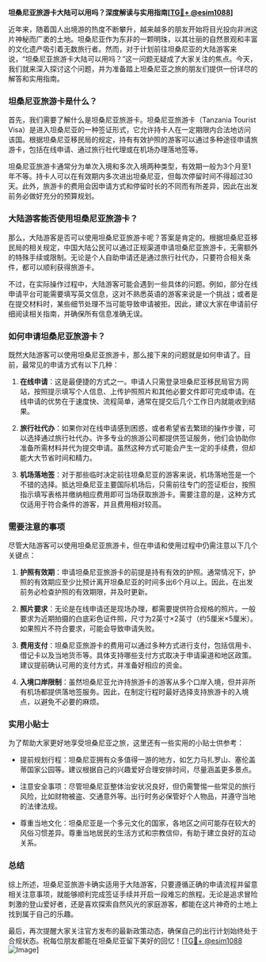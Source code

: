 **坦桑尼亚旅游卡大陆可以用吗？深度解读与实用指南[[TG💪+ @esim1088](https://t.me/s/esim1088)]**

近年来，随着国人出境游的热度不断攀升，越来越多的朋友开始将目光投向非洲这片神秘而广袤的土地。坦桑尼亚作为东非的一颗明珠，以其壮丽的自然景观和丰富的文化遗产吸引着无数旅行者。然而，对于计划前往坦桑尼亚的大陆游客来说，“坦桑尼亚旅游卡大陆可以用吗？”这一问题无疑成了大家关注的焦点。今天，我们就来深入探讨这个问题，并为准备踏上坦桑尼亚之旅的朋友们提供一份详尽的解答和实用指南。

### 坦桑尼亚旅游卡是什么？

首先，我们需要了解什么是坦桑尼亚旅游卡。坦桑尼亚旅游卡（Tanzania Tourist Visa）是进入坦桑尼亚的一种签证形式，它允许持卡人在一定期限内合法地访问该国。根据坦桑尼亚移民局的规定，持有有效护照的游客可以通过多种途径申请旅游卡，包括在线申请、通过旅行社代理或在机场办理落地签等。

坦桑尼亚旅游卡通常分为单次入境和多次入境两种类型，有效期一般为3个月至1年不等。持卡人可以在有效期内多次进出坦桑尼亚，但每次停留时间不得超过30天。此外，旅游卡的费用会因申请方式和停留时长的不同而有所差异，因此在出发前务必做好充分的预算规划。

### 大陆游客能否使用坦桑尼亚旅游卡？

那么，大陆游客是否可以使用坦桑尼亚旅游卡呢？答案是肯定的。根据坦桑尼亚移民局的相关规定，中国大陆公民可以通过正规渠道申请坦桑尼亚旅游卡，无需额外的特殊手续或限制。无论是个人自助申请还是通过旅行社代办，只要符合相关条件，都可以顺利获得旅游卡。

不过，在实际操作过程中，大陆游客可能会遇到一些具体的问题。例如，部分在线申请平台可能需要填写英文信息，这对不熟悉英语的游客来说是一个挑战；或者是在提交材料时，某些细节处理不当可能导致申请被拒。因此，建议大家在申请前仔细阅读相关指南，并确保所有信息准确无误。

### 如何申请坦桑尼亚旅游卡？

既然大陆游客可以使用坦桑尼亚旅游卡，那么接下来的问题就是如何申请了。目前，最常见的申请方式有以下几种：

1. **在线申请**：这是最便捷的方式之一。申请人只需登录坦桑尼亚移民局官方网站，按照提示填写个人信息、上传护照照片和其他必要文件即可完成申请。在线申请的优势在于速度快、流程简单，通常在提交后几个工作日内就能收到结果。

2. **旅行社代办**：如果你对在线申请感到困惑，或者希望省去繁琐的操作步骤，可以选择通过旅行社代办。许多专业的旅游公司都提供签证服务，他们会协助你准备所需材料并代为提交申请。虽然这种方式可能会产生一定的手续费，但却能大大节省时间和精力。

3. **机场落地签**：对于那些临时决定前往坦桑尼亚的游客来说，机场落地签是一个不错的选择。抵达坦桑尼亚主要国际机场后，只需前往专门的签证柜台，按照指示填写表格并缴纳相应费用即可当场获取旅游卡。需要注意的是，这种方式仅适用于符合条件的游客，并且费用相对较高。

### 需要注意的事项

尽管大陆游客可以使用坦桑尼亚旅游卡，但在申请和使用过程中仍需注意以下几个关键点：

1. **护照有效期**：申请坦桑尼亚旅游卡的前提是持有有效的护照。通常情况下，护照的有效期应至少比预计离开坦桑尼亚的时间多出6个月以上。因此，在出发前务必检查护照的有效期限，并及时更新。

2. **照片要求**：无论是在线申请还是现场办理，都需要提供符合规格的照片。一般要求为近期拍摄的白底彩色证件照，尺寸为2英寸×2英寸（约5厘米×5厘米）。如果照片不符合要求，可能会导致申请失败。

3. **费用支付**：坦桑尼亚旅游卡的费用可以通过多种方式进行支付，包括信用卡、借记卡以及当地货币等。具体支持哪些支付方式取决于申请渠道和地区政策。建议提前确认可用的支付方式，并准备好相应的资金。

4. **入境口岸限制**：虽然坦桑尼亚允许持旅游卡的游客从多个口岸入境，但并非所有机场都提供落地签服务。因此，在制定行程时最好选择支持旅游卡的入境点，以避免不必要的麻烦。

### 实用小贴士

为了帮助大家更好地享受坦桑尼亚之旅，这里还有一些实用的小贴士供参考：

- 提前规划行程：坦桑尼亚拥有众多值得一游的地方，如乞力马扎罗山、塞伦盖蒂国家公园等。建议根据自己的兴趣爱好合理安排时间，尽量涵盖更多景点。
  
- 注意安全事项：尽管坦桑尼亚整体治安状况良好，但仍需警惕一些常见的旅行风险，比如财物被盗、交通意外等。出行时务必保管好个人物品，并遵守当地的法律法规。

- 尊重当地文化：坦桑尼亚是一个多元文化的国家，各地区之间可能存在较大的风俗习惯差异。尊重当地居民的生活方式和宗教信仰，有助于建立良好的互动关系。

### 总结

综上所述，坦桑尼亚旅游卡确实适用于大陆游客，只要遵循正确的申请流程并留意相关注意事项，就能够顺利完成签证手续并开启一段难忘的旅程。无论是追求冒险刺激的登山爱好者，还是喜欢探索自然风光的家庭游客，都能在这片神奇的土地上找到属于自己的乐趣。

最后，再次提醒大家关注官方发布的最新政策动态，确保自己的出行计划始终处于合规状态。祝每位朋友都能在坦桑尼亚留下美好的回忆！[[TG💪+ @esim1088](https://t.me/s/esim1088) ![Image](https://i.postimg.cc/4NQfJmqS/Snipaste-2025-05-13-00-14-12.png)]